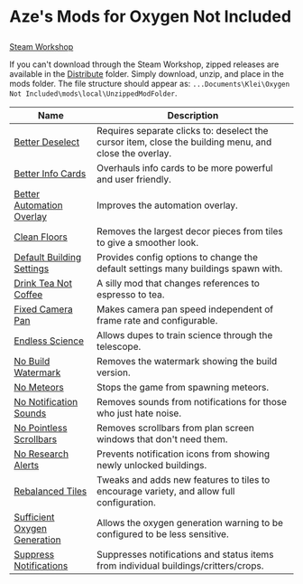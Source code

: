 # Aze's Mods for Oxygen Not Included</p>

[Steam Workshop](https://steamcommunity.com/profiles/76561198044590606/myworkshopfiles/?appid=457140)

If you can't download through the Steam Workshop, zipped releases are available in the [Distribute](https://github.com/AzeTheGreat/ONI-Mods/tree/master/Distribute) folder.  Simply download, unzip, and place in the mods folder.  The file structure should appear as: `...Documents\Klei\Oxygen Not Included\mods\local\UnzippedModFolder`.

|**Name**|**Description**|
|---|---|
|[Better Deselect](https://steamcommunity.com/sharedfiles/filedetails/?id=1870696175)|Requires separate clicks to: deselect the cursor item, close the building menu, and close the overlay.|
|[Better Info Cards](https://steamcommunity.com/sharedfiles/filedetails/?id=1960947963)|Overhauls info cards to be more powerful and user friendly.|
|[Better Automation Overlay](https://steamcommunity.com/sharedfiles/filedetails/?id=1878896484)|Improves the automation overlay.|
|[Clean Floors](https://steamcommunity.com/sharedfiles/filedetails/?id=1937854017)|Removes the largest decor pieces from tiles to give a smoother look.|
|[Default Building Settings](https://steamcommunity.com/sharedfiles/filedetails/?id=1989737447)|Provides config options to change the default settings many buildings spawn with.|
|[Drink Tea Not Coffee](https://steamcommunity.com/sharedfiles/filedetails/?id=1969458444)|A silly mod that changes references to espresso to tea.|
|[Fixed Camera Pan](https://steamcommunity.com/sharedfiles/filedetails/?id=1845747605)|Makes camera pan speed independent of frame rate and configurable.|
|[Endless Science](https://steamcommunity.com/sharedfiles/filedetails/?id=1964613307)|Allows dupes to train science through the telescope.|
|[No Build Watermark](https://steamcommunity.com/sharedfiles/filedetails/?id=1909037839)|Removes the watermark showing the build version.|
|[No Meteors](https://steamcommunity.com/sharedfiles/filedetails/?id=1962090267)|Stops the game from spawning meteors.|
|[No Notification Sounds](https://steamcommunity.com/sharedfiles/filedetails/?id=1882035088)|Removes sounds from notifications for those who just hate noise.|
|[No Pointless Scrollbars](https://steamcommunity.com/sharedfiles/filedetails/?id=1959130035)|Removes scrollbars from plan screen windows that don't need them.|
|[No Research Alerts](https://steamcommunity.com/sharedfiles/filedetails/?id=1872885565)|Prevents notification icons from showing newly unlocked buildings.|
|[Rebalanced Tiles](https://steamcommunity.com/sharedfiles/filedetails/?id=1906094571)|Tweaks and adds new features to tiles to encourage variety, and allow full configuration.|
|[Sufficient Oxygen Generation](https://steamcommunity.com/sharedfiles/filedetails/?id=1887869179)|Allows the oxygen generation warning to be configured to be less sensitive.|
|[Suppress Notifications](https://steamcommunity.com/sharedfiles/filedetails/?id=1832319118)|Suppresses notifications and status items from individual buildings/critters/crops.|
